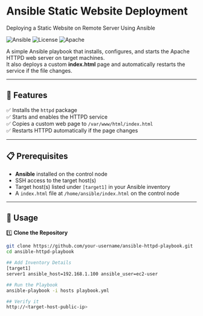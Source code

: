 # Ansible Static Website Deployment
Deploying a Static Website on Remote Server Using Ansible

![Ansible](https://img.shields.io/badge/Ansible-Automation-blue?logo=ansible)
![License](https://img.shields.io/badge/License-MIT-green)
![Apache](https://img.shields.io/badge/Apache-HTTPD-orange?logo=apache)

A simple Ansible playbook that installs, configures, and starts the Apache HTTPD web server on target machines.  
It also deploys a custom **index.html** page and automatically restarts the service if the file changes.

---

## 📌 Features

✅ Installs the `httpd` package  
✅ Starts and enables the HTTPD service  
✅ Copies a custom web page to `/var/www/html/index.html`  
✅ Restarts HTTPD automatically if the page changes  


---

## 📋 Prerequisites

- **Ansible** installed on the control node
- SSH access to the target host(s)
- Target host(s) listed under `[target1]` in your Ansible inventory
- A `index.html` file at `/home/ansible/index.html` on the control node

---

## 🚀 Usage

1️⃣ **Clone the Repository**
```bash
git clone https://github.com/your-username/ansible-httpd-playbook.git
cd ansible-httpd-playbook

## Add Inventory Details
[target1]
server1 ansible_host=192.168.1.100 ansible_user=ec2-user

## Run the Playbook
ansible-playbook -i hosts playbook.yml

## Verify it
http://<target-host-public-ip>


